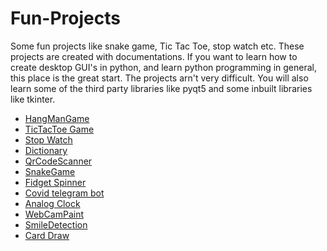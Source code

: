 # Fun-Projects
Some fun projects like snake game, Tic Tac Toe, stop watch etc.
These projects are created with documentations. If you want to learn how to create desktop GUI's in python, and learn python programming in general, this place is the 
great start. The projects arn't very difficult. You will also learn some of the third party libraries like pyqt5 and some inbuilt libraries like tkinter. 
- [HangManGame](https://github.com/jibran-mohammad/Fun-Projects/tree/main/HangmanGame)
- [TicTacToe Game](https://github.com/jibran-mohammad/Fun-Projects/tree/main/TicTacToe)
- [Stop Watch](https://github.com/jibran-mohammad/Fun-Projects/tree/main/clock)
- [Dictionary](https://github.com/jibran-mohammad/Fun-Projects/tree/main/dictionary)
- [QrCodeScanner](https://github.com/jibran-mohammad/Fun-Projects/tree/main/qrcode)
- [SnakeGame](https://github.com/jibran-mohammad/Fun-Projects/tree/main/snakeGame)
- [Fidget Spinner](https://github.com/jibran-mohammad/Fun-Projects/tree/main/snakeGame)
- [Covid telegram bot](https://github.com/jibran-mohammad/Fun-Projects/tree/main/telegramBot)
- [Analog Clock](https://github.com/jibran-mohammad/Fun-Projects/tree/main/analogclock)
- [WebCamPaint](https://github.com/jibran-mohammad/Fun-Projects/tree/main/webcamPaint)
- [SmileDetection](https://github.com/jibran-mohammad/Fun-Projects/tree/main/smileDetection)
- [Card Draw](https://github.com/jibran-mohammad/Fun-Projects/tree/main/card%20draw)

